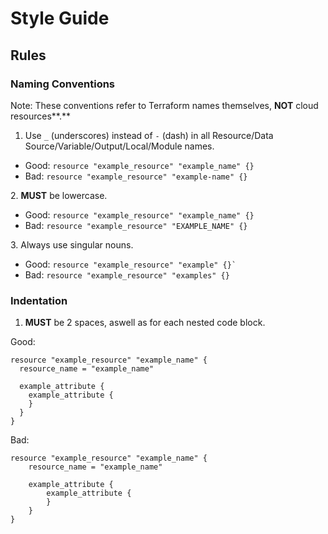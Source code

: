 # Style Guide

## Rules

### Naming Conventions

Note: These conventions refer to Terraform names themselves, **NOT** cloud resources**.**

1. Use `_` (underscores) instead of `-` (dash) in all Resource/Data Source/Variable/Output/Local/Module names.

* Good: `resource "example_resource" "example_name" {}`
* Bad: `resource "example_resource" "example-name" {}`

2\. **MUST** be lowercase.

* Good: `resource "example_resource" "example_name" {}`
* Bad: `resource "example_resource" "EXAMPLE_NAME" {}`

3\. Always use singular nouns.

* Good: `` resource "example_resource" "example" {}` ``
* Bad: `resource "example_resource" "examples" {}`

### Indentation

1. **MUST** be 2 spaces, aswell as for each nested code block.

Good:

```
resource "example_resource" "example_name" {
  resource_name = "example_name"
  
  example_attribute {
    example_attribute {
    }
  }
}
```

Bad:

```
resource "example_resource" "example_name" {
    resource_name = "example_name"
    
    example_attribute {
        example_attribute {
        }
    }
}
```
